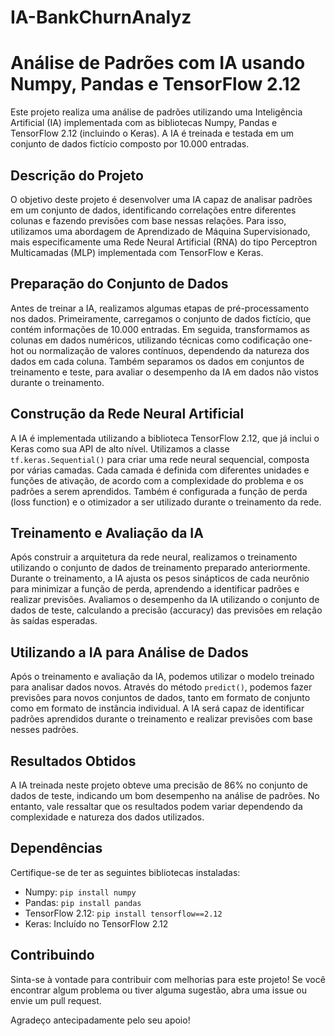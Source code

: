 # IA-BankChurnAnalyz
# Análise de Padrões com IA usando Numpy, Pandas e TensorFlow 2.12

Este projeto realiza uma análise de padrões utilizando uma Inteligência Artificial (IA) implementada com as bibliotecas Numpy, Pandas e TensorFlow 2.12 (incluindo o Keras). A IA é treinada e testada em um conjunto de dados fictício composto por 10.000 entradas.

## Descrição do Projeto

O objetivo deste projeto é desenvolver uma IA capaz de analisar padrões em um conjunto de dados, identificando correlações entre diferentes colunas e fazendo previsões com base nessas relações. Para isso, utilizamos uma abordagem de Aprendizado de Máquina Supervisionado, mais especificamente uma Rede Neural Artificial (RNA) do tipo Perceptron Multicamadas (MLP) implementada com TensorFlow e Keras.

## Preparação do Conjunto de Dados

Antes de treinar a IA, realizamos algumas etapas de pré-processamento nos dados. Primeiramente, carregamos o conjunto de dados fictício, que contém informações de 10.000 entradas. Em seguida, transformamos as colunas em dados numéricos, utilizando técnicas como codificação one-hot ou normalização de valores contínuos, dependendo da natureza dos dados em cada coluna. Também separamos os dados em conjuntos de treinamento e teste, para avaliar o desempenho da IA em dados não vistos durante o treinamento.

## Construção da Rede Neural Artificial

A IA é implementada utilizando a biblioteca TensorFlow 2.12, que já inclui o Keras como sua API de alto nível. Utilizamos a classe `tf.keras.Sequential()` para criar uma rede neural sequencial, composta por várias camadas. Cada camada é definida com diferentes unidades e funções de ativação, de acordo com a complexidade do problema e os padrões a serem aprendidos. Também é configurada a função de perda (loss function) e o otimizador a ser utilizado durante o treinamento da rede.

## Treinamento e Avaliação da IA

Após construir a arquitetura da rede neural, realizamos o treinamento utilizando o conjunto de dados de treinamento preparado anteriormente. Durante o treinamento, a IA ajusta os pesos sinápticos de cada neurônio para minimizar a função de perda, aprendendo a identificar padrões e realizar previsões. Avaliamos o desempenho da IA utilizando o conjunto de dados de teste, calculando a precisão (accuracy) das previsões em relação às saídas esperadas.

## Utilizando a IA para Análise de Dados

Após o treinamento e avaliação da IA, podemos utilizar o modelo treinado para analisar dados novos. Através do método `predict()`, podemos fazer previsões para novos conjuntos de dados, tanto em formato de conjunto como em formato de instância individual. A IA será capaz de identificar padrões aprendidos durante o treinamento e realizar previsões com base nesses padrões.

## Resultados Obtidos

A IA treinada neste projeto obteve uma precisão de 86% no conjunto de dados de teste, indicando um bom desempenho na análise de padrões. No entanto, vale ressaltar que os resultados podem variar dependendo da complexidade e natureza dos dados utilizados.

## Dependências

Certifique-se de ter as seguintes bibliotecas instaladas:

- Numpy: `pip install numpy`
- Pandas: `pip install pandas`
- TensorFlow 2.12: `pip install tensorflow==2.12`
- Keras: Incluído no TensorFlow 2.12

## Contribuindo

Sinta-se à vontade para contribuir com melhorias para este projeto! Se você encontrar algum problema ou tiver alguma sugestão, abra uma issue ou envie um pull request.

Agradeço antecipadamente pelo seu apoio!
